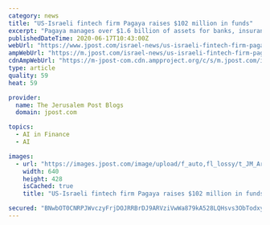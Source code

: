 ```yaml
---
category: news
title: "US-Israeli fintech firm Pagaya raises $102 million in funds"
excerpt: "Pagaya manages over $1.6 billion of assets for banks, insurance companies, pensions funds, asset managers, and sovereign wealth funds using AI."
publishedDateTime: 2020-06-17T10:43:00Z
webUrl: "https://www.jpost.com/israel-news/us-israeli-fintech-firm-pagaya-raises-102-million-in-funds-631792"
ampWebUrl: "https://m.jpost.com/israel-news/us-israeli-fintech-firm-pagaya-raises-102-million-in-funds-631792/amp"
cdnAmpWebUrl: "https://m-jpost-com.cdn.ampproject.org/c/s/m.jpost.com/israel-news/us-israeli-fintech-firm-pagaya-raises-102-million-in-funds-631792/amp"
type: article
quality: 59
heat: 59

provider:
  name: The Jerusalem Post Blogs
  domain: jpost.com

topics:
  - AI in Finance
  - AI

images:
  - url: "https://images.jpost.com/image/upload/f_auto,fl_lossy/t_JM_ArticleMainImageFaceDetect/458910"
    width: 640
    height: 428
    isCached: true
    title: "US-Israeli fintech firm Pagaya raises $102 million in funds"

secured: "BNwbOT0CNRPJWvczyFrjDOJRRBrDJ9ARVziVwWa879kA528LQHsvs3ObTodxyyJseEaTqcdfbaHm7+lH33UXQGT5dNOK4Im8yWNFgLq3WaNaoWyKEg3pbrHlx7KC5bfoRgzLkF3kCr5Dbi7eoV7fJSsuW6aBclJ8EMI9r/YxkzutwkGXJH5U3ZCmmlaWOQzW6M+rYec+9sAY8M5yMLJmBEAyu0vuZxhycCTf6NFxxetdmDpzGzsBz8MBIt881ljEbOcwWrifvIPaR8ny0ci+ItUtRo1mbO6IyqJONsNGkWlQr42IRhRqd1wYq9vfx8lJBXV6pYkOeJAG0/hD3bbLRg==;8AgVi9B0ZP4QP6eb+3cWEA=="
---
```


